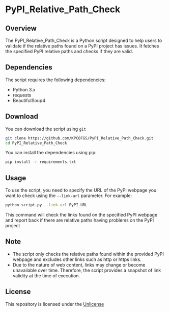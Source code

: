 # PyPI_Relative_Path_Check

## Overview
The PyPI_Relative_Path_Check is a Python script designed to help users to validate if the relative paths found on a PyPI project has issues. It fetches the specified PyPI relative paths and checks if they are valid.

## Dependencies
The script requires the following dependencies:
- Python 3.x
- requests
- BeautifulSoup4

## Download

You can download the script using `git`

```bash
git clone https://github.com/KPCOFGS/PyPI_Relative_Path_Check.git
cd PyPI_Relative_Path_Check
```

You can install the dependencies using pip:

```bash
pip install -r requirements.txt
```

## Usage
To use the script, you need to specify the URL of the PyPI webpage you want to check using the `--link-url` parameter. For example:

```bash
python script.py --link-url PyPI_URL
```

This command will check the links found on the specified PyPI webpage and report back if there are relative paths having problems on the PyPI project

## Note
- The script only checks the relative paths found within the provided PyPI webpage and excludes other links such as http or https links.
- Due to the nature of web content, links may change or become unavailable over time. Therefore, the script provides a snapshot of link validity at the time of execution.

## License
This repository is licensed under the [Unlicense](LICENSE)
